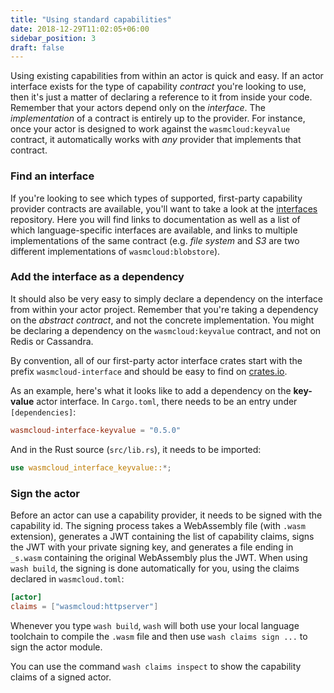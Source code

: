 ```yaml
---
title: "Using standard capabilities"
date: 2018-12-29T11:02:05+06:00
sidebar_position: 3
draft: false
---
```


Using existing capabilities from within an actor is quick and easy. If an actor interface exists for the type of capability _contract_ you're looking to use, then it's just a matter of declaring a reference to it from inside your code. Remember that your actors depend only on the _interface_. The _implementation_ of a contract is entirely up to the provider. For instance, once your actor is designed to work against the `wasmcloud:keyvalue` contract, it automatically works with _any_ provider that implements that contract.

### Find an interface

If you're looking to see which types of supported, first-party capability provider contracts are available, you'll want to take a look at the [interfaces](https://github.com/wasmCloud/interfaces/) repository. Here you will find links to documentation as well as a list of which language-specific interfaces are available, and links to multiple implementations of the same contract (e.g. _file system_ and _S3_ are two different implementations of `wasmcloud:blobstore`).

### Add the interface as a dependency

It should also be very easy to simply declare a dependency on the interface from within your actor project. Remember that you're taking a dependency on the _abstract contract_, and not the concrete implementation. You might be declaring a dependency on the `wasmcloud:keyvalue` contract, and not on Redis or Cassandra.

By convention, all of our first-party actor interface crates start with the prefix `wasmcloud-interface` and should be easy to find on [crates.io](https://crates.io/search?page=1&per_page=10&q=wasmcloud-interface).

As an example, here's what it looks like to add a dependency on the **key-value** actor interface. In `Cargo.toml`, there needs to be an entry under `[dependencies]`:

```toml
wasmcloud-interface-keyvalue = "0.5.0"
```

And in the Rust source (`src/lib.rs`), it needs to be imported:

```rust
use wasmcloud_interface_keyvalue::*;
```

### Sign the actor

Before an actor can use a capability provider, it needs to be signed with the capability id. The signing process takes a WebAssembly file (with `.wasm` extension), generates a JWT containing the list of capability claims, signs the JWT with your private signing key, and generates a file ending in `_s.wasm` containing the original WebAssembly plus the JWT. When using `wash build`, the signing is done automatically for you, using the claims declared in `wasmcloud.toml`:

```toml
[actor]
claims = ["wasmcloud:httpserver"]
```

Whenever you type `wash build`, `wash` will both use your local language toolchain to compile the `.wasm` file and then use `wash claims sign ...` to sign the actor module.

You can use the command `wash claims inspect` to show the capability claims of a signed actor.
